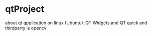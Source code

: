 # qtProject
about qt qpplication on linux (Ubuntu) ,QT Widgets and QT quick  and thirdparty is opencv
